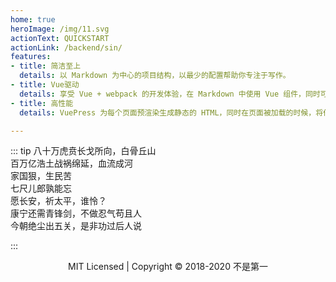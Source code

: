 ```yaml
---
home: true
heroImage: /img/11.svg
actionText: QUICKSTART
actionLink: /backend/sin/
features:
- title: 简洁至上
  details: 以 Markdown 为中心的项目结构，以最少的配置帮助你专注于写作。
- title: Vue驱动
  details: 享受 Vue + webpack 的开发体验，在 Markdown 中使用 Vue 组件，同时可以使用 Vue 来开发自定义主题。
- title: 高性能
  details: VuePress 为每个页面预渲染生成静态的 HTML，同时在页面被加载的时候，将作为 SPA 运行。

---
```


::: tip
 八十万虎贲长戈所向，白骨丘山<br>
 百万亿浩土战祸绵延，血流成河<br>
 家国狠，生民苦<br>
 七尺儿郎孰能忘<br>
 愿长安，祈太平，谁怜？<br>
  康宁还需青锋剑，不做忍气苟且人<br>
 今朝绝尘出五关，是非功过后人说<br>

:::

<p style="text-align:center;">MIT Licensed | Copyright © 2018-2020 不是第一</p>




